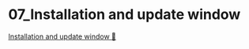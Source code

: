 # 07_Installation and update window

[Installation and update window &#128279;](https://alison.com/topic/learn/84254/topic-d)
